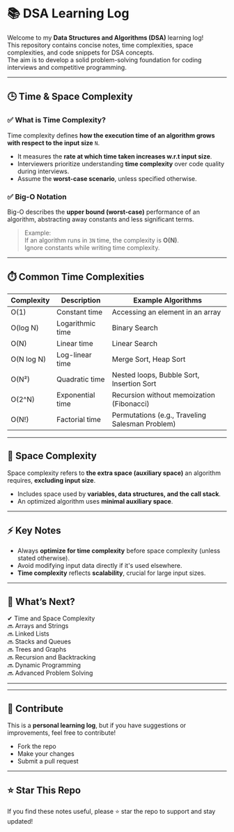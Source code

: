 # 📚 DSA Learning Log

Welcome to my **Data Structures and Algorithms (DSA)** learning log!  
This repository contains concise notes, time complexities, space complexities, and code snippets for DSA concepts.  
The aim is to develop a solid problem-solving foundation for coding interviews and competitive programming.

---

## 🕒 Time & Space Complexity

### ✅ What is Time Complexity?
Time complexity defines **how the execution time of an algorithm grows with respect to the input size** `N`.

- It measures the **rate at which time taken increases w.r.t input size**.
- Interviewers prioritize understanding **time complexity** over code quality during interviews.
- Assume the **worst-case scenario**, unless specified otherwise.

### ✅ Big-O Notation
Big-O describes the **upper bound (worst-case)** performance of an algorithm, abstracting away constants and less significant terms.

> Example:  
> If an algorithm runs in `3N` time, the complexity is **O(N)**.  
> Ignore constants while writing time complexity.

---

## ⏱️ Common Time Complexities

| Complexity | Description                                    | Example Algorithms                        |
|------------|------------------------------------------------|------------------------------------------|
| O(1)       | Constant time                                  | Accessing an element in an array         |
| O(log N)   | Logarithmic time                               | Binary Search                            |
| O(N)       | Linear time                                    | Linear Search                            |
| O(N log N) | Log-linear time                                | Merge Sort, Heap Sort                    |
| O(N²)      | Quadratic time                                 | Nested loops, Bubble Sort, Insertion Sort|
| O(2^N)     | Exponential time                               | Recursion without memoization (Fibonacci)|
| O(N!)      | Factorial time                                 | Permutations (e.g., Traveling Salesman Problem) |

---

## 💾 Space Complexity
Space complexity refers to **the extra space (auxiliary space)** an algorithm requires, **excluding input size**.

- Includes space used by **variables, data structures, and the call stack**.
- An optimized algorithm uses **minimal auxiliary space**.

---

## ⚡ Key Notes
- Always **optimize for time complexity** before space complexity (unless stated otherwise).
- Avoid modifying input data directly if it's used elsewhere.
- **Time complexity** reflects **scalability**, crucial for large input sizes.

---

## 🚀 What’s Next?
✔ Time and Space Complexity  
🔜 Arrays and Strings  
🔜 Linked Lists  
🔜 Stacks and Queues  
🔜 Trees and Graphs  
🔜 Recursion and Backtracking  
🔜 Dynamic Programming  
🔜 Advanced Problem Solving

---


---

## 🤝 Contribute  
This is a **personal learning log**, but if you have suggestions or improvements, feel free to contribute!  
- Fork the repo  
- Make your changes  
- Submit a pull request  

---


## ⭐️ Star This Repo  
If you find these notes useful, please ⭐️ star the repo to support and stay updated!
